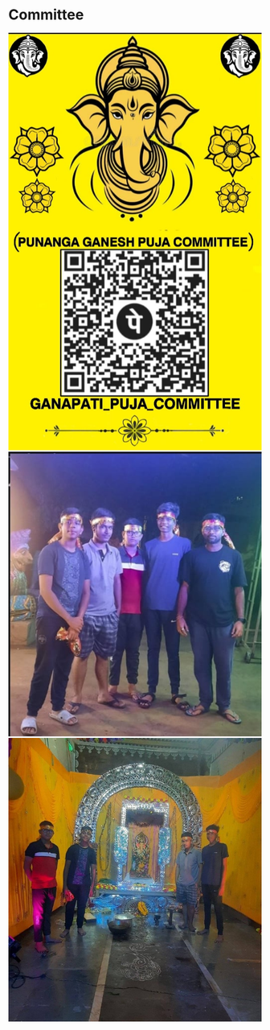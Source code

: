 # Committee
![image alt](https://raw.githubusercontent.com/abhisekghose5-oss/Committee/58ba6fadf752599b0aa932f13ab726166ebc81dd/Pujaupi.jpg)
![image alt](https://raw.githubusercontent.com/abhisekghose5-oss/Committee/58ba6fadf752599b0aa932f13ab726166ebc81dd/committee.jpg)
![image alt](https://raw.githubusercontent.com/abhisekghose5-oss/Committee/58ba6fadf752599b0aa932f13ab726166ebc81dd/ganesh.jpg)
